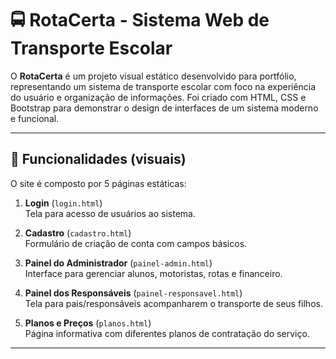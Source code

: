 # 🚍 RotaCerta - Sistema Web de Transporte Escolar

O **RotaCerta** é um projeto visual estático desenvolvido para portfólio, representando um sistema de transporte escolar com foco na experiência do usuário e organização de informações. Foi criado com HTML, CSS e Bootstrap para demonstrar o design de interfaces de um sistema moderno e funcional.

---

## 🎯 Funcionalidades (visuais)

O site é composto por 5 páginas estáticas:

1. **Login** (`login.html`)  
   Tela para acesso de usuários ao sistema.

2. **Cadastro** (`cadastro.html`)  
   Formulário de criação de conta com campos básicos.

3. **Painel do Administrador** (`painel-admin.html`)  
   Interface para gerenciar alunos, motoristas, rotas e financeiro.

4. **Painel dos Responsáveis** (`painel-responsavel.html`)  
   Tela para pais/responsáveis acompanharem o transporte de seus filhos.

5. **Planos e Preços** (`planos.html`)  
   Página informativa com diferentes planos de contratação do serviço.

---
